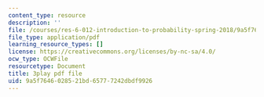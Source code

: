 ```yaml
---
content_type: resource
description: ''
file: /courses/res-6-012-introduction-to-probability-spring-2018/9a5f7646028521bd65777242dbdf9926_GOmLwHaa8Ik.pdf
file_type: application/pdf
learning_resource_types: []
license: https://creativecommons.org/licenses/by-nc-sa/4.0/
ocw_type: OCWFile
resourcetype: Document
title: 3play pdf file
uid: 9a5f7646-0285-21bd-6577-7242dbdf9926
---
```


